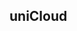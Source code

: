<!--
 * @Description: uniCloud 学习文档
 * @Author: panrui
 * @Date: 2021-08-13 15:14:48
 * @LastEditTime: 2022-12-07 17:07:30
 * @LastEditors: panrui
 * 不忘初心,不负梦想
-->

## uniCloud